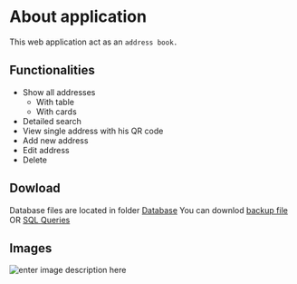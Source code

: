 # About application

This web application act as an ```address book.```

## Functionalities

 - Show all addresses
	 - With table
	 - With cards
 - Detailed search
 - View single address with his QR code
 - Add new address
 - Edit address
 - Delete

## Dowload
Database files are located in folder [Database](https://github.com/gor8808/AddressBook/tree/master/Database) 
You can downlod [backup file](https://github.com/gor8808/AddressBook/tree/master/Database/BackupFile) OR [SQL Queries](https://github.com/gor8808/AddressBook/tree/master/Database/Queries)

## Images

![enter image description here](G)

